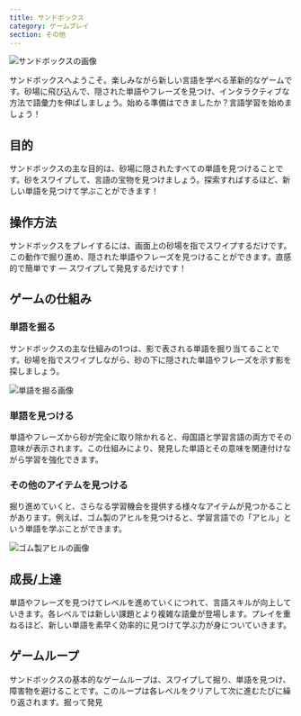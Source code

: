 ```yaml
---
title: サンドボックス
category: ゲームプレイ
section: その他
---
```

![サンドボックスの画像](https://help.studycat.com/hc/article_attachments/34873193987353)

サンドボックスへようこそ。楽しみながら新しい言語を学べる革新的なゲームです。砂場に飛び込んで、隠された単語やフレーズを見つけ、インタラクティブな方法で語彙力を伸ばしましょう。始める準備はできましたか？言語学習を始めましょう！

## 目的

サンドボックスの主な目的は、砂場に隠されたすべての単語を見つけることです。砂をスワイプして、言語の宝物を見つけましょう。探索すればするほど、新しい単語を見つけて学ぶことができます！

## 操作方法

サンドボックスをプレイするには、画面上の砂場を指でスワイプするだけです。この動作で掘り進め、隠された単語やフレーズを見つけることができます。直感的で簡単です — スワイプして発見するだけです！

## ゲームの仕組み

### 単語を掘る

サンドボックスの主な仕組みの1つは、影で表される単語を掘り当てることです。砂場を指でスワイプしながら、砂の下に隠された単語やフレーズを示す影を探しましょう。

![単語を掘る画像](https://help.studycat.com/hc/article_attachments/34873193990169)

### 単語を見つける

単語やフレーズから砂が完全に取り除かれると、母国語と学習言語の両方でその意味が表示されます。この仕組みにより、発見した単語とその意味を関連付けながら学習を強化できます。

### その他のアイテムを見つける

掘り進めていくと、さらなる学習機会を提供する様々なアイテムが見つかることがあります。例えば、ゴム製のアヒルを見つけると、学習言語での「アヒル」という単語を学ぶことができます。

![ゴム製アヒルの画像](https://help.studycat.com/hc/article_attachments/34873210402585)

## 成長/上達

単語やフレーズを見つけてレベルを進めていくにつれて、言語スキルが向上していきます。各レベルでは新しい課題とより複雑な語彙が登場します。プレイを重ねるほど、新しい単語を素早く効率的に見つけて学ぶ力が身についていきます。

## ゲームループ

サンドボックスの基本的なゲームループは、スワイプして掘り、単語を見つけ、障害物を避けることです。このループは各レベルをクリアして次に進むたびに繰り返されます。掘って発見